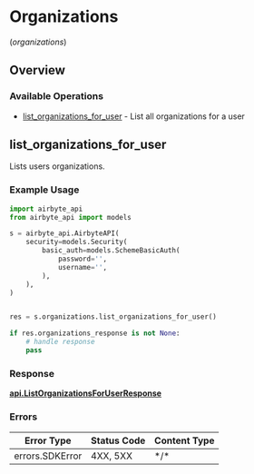 # Organizations
(*organizations*)

## Overview

### Available Operations

* [list_organizations_for_user](#list_organizations_for_user) - List all organizations for a user

## list_organizations_for_user

Lists users organizations.

### Example Usage

```python
import airbyte_api
from airbyte_api import models

s = airbyte_api.AirbyteAPI(
    security=models.Security(
        basic_auth=models.SchemeBasicAuth(
            password='',
            username='',
        ),
    ),
)


res = s.organizations.list_organizations_for_user()

if res.organizations_response is not None:
    # handle response
    pass

```

### Response

**[api.ListOrganizationsForUserResponse](../../api/listorganizationsforuserresponse.md)**

### Errors

| Error Type      | Status Code     | Content Type    |
| --------------- | --------------- | --------------- |
| errors.SDKError | 4XX, 5XX        | \*/\*           |